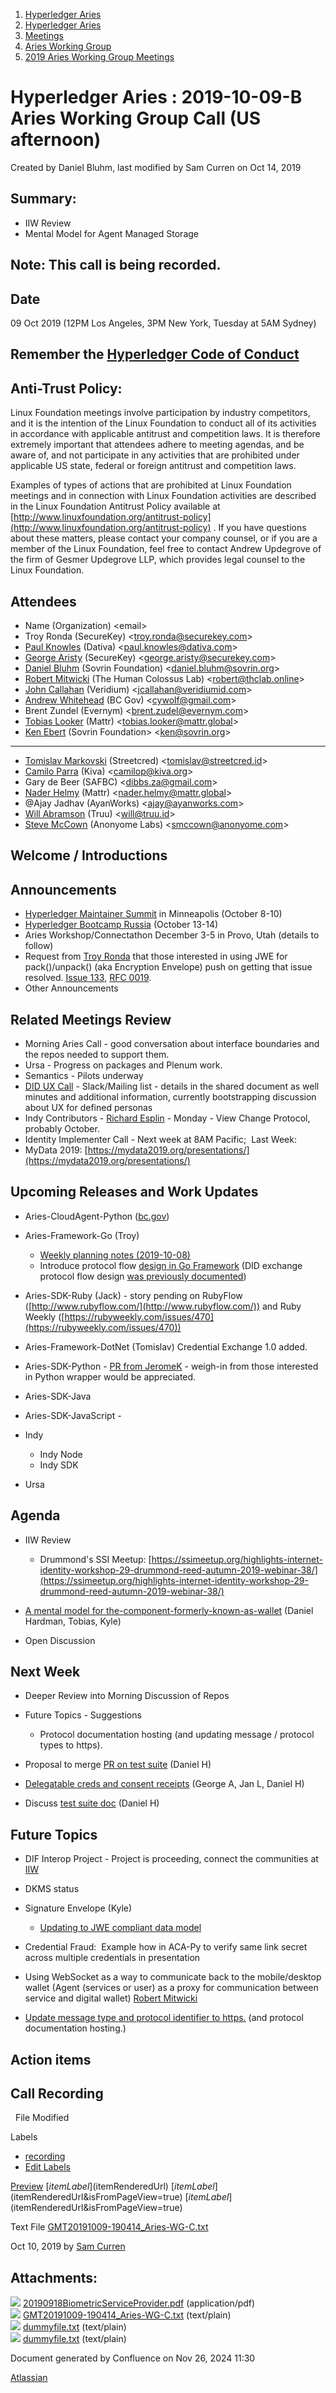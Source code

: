 1. [Hyperledger Aries](index.html)
2. [Hyperledger Aries](Hyperledger-Aries_18481154.html)
3. [Meetings](Meetings_18481222.html)
4. [Aries Working Group](Aries-Working-Group_18481228.html)
5. [2019 Aries Working Group Meetings](2019-Aries-Working-Group-Meetings_18511496.html)

# Hyperledger Aries : 2019-10-09-B Aries Working Group Call (US afternoon)

Created by Daniel Bluhm, last modified by Sam Curren on Oct 14, 2019

## Summary:

- IIW Review
- Mental Model for Agent Managed Storage

## Note: This call is being recorded.

## Date

09 Oct 2019 (12PM Los Angeles, 3PM New York, Tuesday at 5AM Sydney)

## Remember the [Hyperledger Code of Conduct](https://lf-hyperledger.atlassian.net/wiki/spaces/HYP/pages/19595281/Hyperledger+Code+of+Conduct)

## Anti-Trust Policy:

Linux Foundation meetings involve participation by industry competitors, and it is the intention of the Linux Foundation to conduct all of its activities in accordance with applicable antitrust and competition laws. It is therefore extremely important that attendees adhere to meeting agendas, and be aware of, and not participate in any activities that are prohibited under applicable US state, federal or foreign antitrust and competition laws.

Examples of types of actions that are prohibited at Linux Foundation meetings and in connection with Linux Foundation activities are described in the Linux Foundation Antitrust Policy available at [http://www.linuxfoundation.org/antitrust-policy](http://www.linuxfoundation.org/antitrust-policy) . If you have questions about these matters, please contact your company counsel, or if you are a member of the Linux Foundation, feel free to contact Andrew Updegrove of the firm of Gesmer Updegrove LLP, which provides legal counsel to the Linux Foundation.

## Attendees

- Name (Organization) &lt;email&gt;
- Troy Ronda (SecureKey) &lt;troy.ronda@securekey.com&gt;
- [Paul Knowles](https://lf-hyperledger.atlassian.net/wiki/people/5ee0fc649583380ab0b222ee?ref=confluence) (Dativa) &lt;paul.knowles@dativa.com&gt;
- [George Aristy](https://lf-hyperledger.atlassian.net/wiki/people/712020:a54e9044-6519-4da3-84ed-b85f302c0029?ref=confluence) (SecureKey) &lt;george.aristy@securekey.com&gt;
- [Daniel Bluhm](https://lf-hyperledger.atlassian.net/wiki/people/712020:c322d585-d6d2-4479-a990-b91fac45db1c?ref=confluence) (Sovrin Foundation) &lt;daniel.bluhm@sovrin.org&gt;
- [Robert Mitwicki](https://lf-hyperledger.atlassian.net/wiki/people/712020:9176fc40-350e-4342-b616-01da76989d8d?ref=confluence) (The Human Colossus Lab) &lt;robert@thclab.online&gt;
- [John Callahan](https://lf-hyperledger.atlassian.net/wiki/people/557058:c2239682-0ea0-41d1-b3ec-eda3646e7b35?ref=confluence) (Veridium) &lt;jcallahan@veridiumid.com&gt;
- [Andrew Whitehead](https://lf-hyperledger.atlassian.net/wiki/people/557058:03322b63-53ed-4272-9c4a-a256b19c7098?ref=confluence) (BC Gov) &lt;cywolf@gmail.com&gt;
- Brent Zundel (Evernym) &lt;brent.zudel@evernym.com&gt;
- [Tobias Looker](https://lf-hyperledger.atlassian.net/wiki/people/712020:6b4b9e75-c537-4af4-b498-bd8e8b96dc37?ref=confluence) (Mattr) &lt;tobias.looker@mattr.global&gt;
- [Ken Ebert](https://lf-hyperledger.atlassian.net/wiki/people/70121:2cc4df0e-16de-40dc-ba52-09649099759a?ref=confluence) (Sovrin Foundation&gt; &lt;ken@sovrin.org&gt;
- --
- [Tomislav Markovski](https://lf-hyperledger.atlassian.net/wiki/people/557058:ee5efbab-32e0-460e-ad0f-e16694c7707c?ref=confluence) (Streetcred) &lt;tomislav@streetcred.id&gt;
- [Camilo Parra](https://lf-hyperledger.atlassian.net/wiki/people/5ade0ac99fcb1f22f34ccae2?ref=confluence) (Kiva) &lt;camilop@kiva.org&gt;
- Gary de Beer (SAFBC) &lt;dibbs.za@gmail.com&gt;
- [Nader Helmy](https://lf-hyperledger.atlassian.net/wiki/people/5a8b44640e6608334b4676eb?ref=confluence) (Mattr) &lt;nader.helmy@mattr.global&gt;
- @Ajay Jadhav (AyanWorks) &lt;ajay@ayanworks.com&gt;
- [Will Abramson](https://lf-hyperledger.atlassian.net/wiki/people/604414b133930301484963ed?ref=confluence) (Truu) &lt;will@truu.id&gt;
- [Steve McCown](https://lf-hyperledger.atlassian.net/wiki/people/712020:6a16994f-5370-4543-a732-609646e7e665?ref=confluence) (Anonyome Labs) &lt;smccown@anonyome.com&gt;

## Welcome / Introductions

## Announcements

- [Hyperledger Maintainer Summit](https://lf-hyperledger.atlassian.net/wiki/display/events/Maintainer%20Summit%20October%208-10,%202019) in Minneapolis (October 8-10)
- [Hyperledger Bootcamp Russia](https://lf-hyperledger.atlassian.net/wiki/spaces/RU) (October 13-14)
- Aries Workshop/Connectathon December 3-5 in Provo, Utah (details to follow)
- Request from [Troy Ronda](https://lf-hyperledger.atlassian.net/wiki/people/557058:c854f35a-2b58-4be3-9003-ca2a67495580?ref=confluence) that those interested in using JWE for pack()/unpack() (aka Encryption Envelope) push on getting that issue resolved. [Issue 133](https://github.com/hyperledger/aries-rfcs/issues/133), [RFC 0019](https://github.com/hyperledger/aries-rfcs/tree/master/features/0019-encryption-envelope).
- Other Announcements

## Related Meetings Review

- Morning Aries Call - good conversation about interface boundaries and the repos needed to support them.
- Ursa - Progress on packages and Plenum work.
- Semantics - Pilots underway
- [DID UX Call](https://docs.google.com/document/d/1Lv-AMOypXbRuyaCqVt1rRniDleuNqhw4dUTZy9kBkgQ) - Slack/Mailing list - details in the shared document as well minutes and additional information, currently bootstrapping discussion about UX for defined personas
- Indy Contributors - [Richard Esplin](https://lf-hyperledger.atlassian.net/wiki/people/712020:8b35bfaa-715c-4137-8dbd-c4fdab87b671?ref=confluence) - Monday - View Change Protocol, probably October.
- Identity Implementer Call - Next week at 8AM Pacific;  Last Week:
- MyData 2019: [https://mydata2019.org/presentations/](https://mydata2019.org/presentations/)

## Upcoming Releases and Work Updates

- Aries-CloudAgent-Python ([bc.gov](http://bc.gov))
- Aries-Framework-Go (Troy)
  
  - [Weekly planning notes (2019-10-08)](https://lf-hyperledger.atlassian.net/wiki/display/ARIES/2019-10-08%20Framework%20Go%20Weekly%20Planning)
  - Introduce protocol flow [design in Go Framework](https://lf-hyperledger.atlassian.net/wiki/display/ARIES/Introduce%20Protocol%20Flow%20-%20Framework%20Go) (DID exchange protocol flow design [was previously documented](https://lf-hyperledger.atlassian.net/wiki/display/ARIES/DID%20Exchange%20Flow%20-%20Framework%20Go))
- Aries-SDK-Ruby (Jack) - story pending on RubyFlow ([http://www.rubyflow.com/](http://www.rubyflow.com/)) and Ruby Weekly ([https://rubyweekly.com/issues/470](https://rubyweekly.com/issues/470))
- Aries-Framework-DotNet (Tomislav) Credential Exchange 1.0 added.
- Aries-SDK-Python - [PR from JeromeK](https://github.com/hyperledger/aries-sdk-python/pull/5) - weigh-in from those interested in Python wrapper would be appreciated.
- Aries-SDK-Java
- Aries-SDK-JavaScript -
- Indy
  
  - Indy Node
  - Indy SDK
- Ursa

## Agenda

- IIW Review
  
  - Drummond's SSI Meetup: [https://ssimeetup.org/highlights-internet-identity-workshop-29-drummond-reed-autumn-2019-webinar-38/](https://ssimeetup.org/highlights-internet-identity-workshop-29-drummond-reed-autumn-2019-webinar-38/)
- [A mental model for the-component-formerly-known-as-wallet](https://docs.google.com/presentation/d/1liHdn6061wXU-RRBRnrO7e2IgR7pnQIOl4b2oNb2_m4/edit#slide=id.g64d1fa8648_0_0) (Daniel Hardman, Tobias, Kyle)
- Open Discussion

## Next Week

- Deeper Review into Morning Discussion of Repos
- Future Topics - Suggestions
  
  - Protocol documentation hosting (and updating message / protocol types to https).
- Proposal to merge [PR on test suite](https://github.com/hyperledger/aries-rfcs/pull/220) (Daniel H)
- [Delegatable creds and consent receipts](https://hackmd.io/HkJOQk_aQOKe-UHAJcz1zg) (George A, Jan L, Daniel H)
- Discuss [test suite doc](https://hackmd.io/JW5b9xYCRGKqyqhVevTZ_g) (Daniel H)

## Future Topics

- DIF Interop Project - Project is proceeding, connect the communities at [IIW](https://internetidentityworkshop.com/)
- DKMS status
- Signature Envelope (Kyle)
  
  - [Updating to JWE compliant data model](https://github.com/hyperledger/aries-rfcs/issues/133)
- Credential Fraud:  Example how in ACA-Py to verify same link secret across multiple credentials in presentation
- Using WebSocket as a way to communicate back to the mobile/desktop wallet (Agent (services or user) as a proxy for communication between service and digital wallet) [Robert Mitwicki](https://lf-hyperledger.atlassian.net/wiki/people/712020:9176fc40-350e-4342-b616-01da76989d8d?ref=confluence)
- [Update message type and protocol identifier to https.](https://github.com/hyperledger/aries-rfcs/issues/225) (and protocol documentation hosting.)

## Action items

## Call Recording

  File Modified

Labels

- [recording](/wiki/label/ARIES/recording)
- [Edit Labels](# "Edit Labels")

[Preview]() [$itemLabel]($itemRenderedUrl) [$itemLabel]($itemRenderedUrl&isFromPageView=true) [$itemLabel]($itemRenderedUrl&isFromPageView=true)

Text File [GMT20191009-190414\_Aries-WG-C.txt](attachments/18482651/18512371.txt "Download")

Oct 10, 2019 by [Sam Curren](/wiki/people/557058:1ed5fd92-7e42-4cab-87b1-688e48bc02c2)

## Attachments:

![](images/icons/bullet_blue.gif) [20190918BiometricServiceProvider.pdf](attachments/18482651/18512320.pdf) (application/pdf)  
![](images/icons/bullet_blue.gif) [GMT20191009-190414\_Aries-WG-C.txt](attachments/18482651/18512371.txt) (text/plain)  
![](images/icons/bullet_blue.gif) [dummyfile.txt](attachments/18482651/18512372.txt) (text/plain)  
![](images/icons/bullet_blue.gif) [dummyfile.txt](attachments/18482651/18512370.txt) (text/plain)

Document generated by Confluence on Nov 26, 2024 11:30

[Atlassian](http://www.atlassian.com/)
